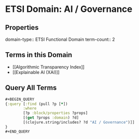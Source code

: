 # ETSI Domain: AI / Governance

## Properties
domain-type:: ETSI Functional Domain
term-count:: 2

## Terms in this Domain

- [[Algorithmic Transparency Index]]
- [[Explainable AI (XAI)]]

## Query All Terms
```clojure
#+BEGIN_QUERY
{:query [:find (pull ?p [*])
        :where
        [?p :block/properties ?props]
        [(get ?props :domain) ?d]
        [(clojure.string/includes? ?d "AI / Governance")]]
}
#+END_QUERY
```